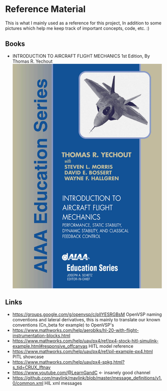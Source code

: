 # Reference Material
This is what I mainly used as a reference for this project, In addition to some pictures which help me keep track of important concepts, code, etc.  :)
## Books
- INTRODUCTION TO AIRCRAFT FLIGHT MECHANICS 1st Edition, By Thomas R. Yechout
![alt-text](https://github.com/Fer-29/HydroEye-GNC/blob/main/Reference%20Material/book.PNG)
## Links
- https://groups.google.com/g/openvsp/c/pIlYESRGBsM OpenVSP naming conventions and lateral derivatives, this is mainly to translate our known conventions (Cn_beta for example) to OpenVSP's
- https://www.mathworks.com/help/aeroblks/hl-20-with-flight-instrumentation-blocks.html 
- https://www.mathworks.com/help/uav/px4/ref/px4-stock-hitl-simulink-example.html#responsive_offcanvas HITL model reference
- https://www.mathworks.com/help/uav/px4/ref/pil-example-px4.html PITL showcase
- https://www.mathworks.com/help/uav/px4-spkg.html?s_tid=CRUX_lftnav 
- https://www.youtube.com/@LearnGandC <- insanely good channel
- https://github.com/mavlink/mavlink/blob/master/message_definitions/v1.0/common.xml HIL xml messages

